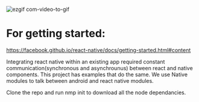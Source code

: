 ![ezgif com-video-to-gif](https://github.com/amalChandran/ReactNative_Android_integration/blob/master/communication_react_android.gif)

For getting started:
============

https://facebook.github.io/react-native/docs/getting-started.html#content


Integrating react native within an existing app required constant communication(synchronous and asynchrounus) between react and native components. This project has examples that do the same.
We use Native modules to talk between android and react native modules.


Clone the repo and run nmp init to download all the node dependancies.
